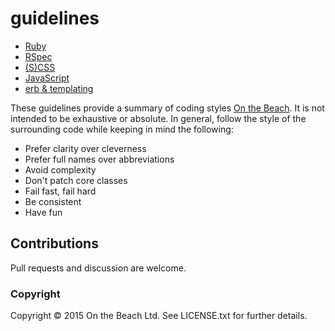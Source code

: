 # guidelines

* [Ruby](/ruby.rb)
* [RSpec](/RSpec.md)
* [(S)CSS](/scss.md)
* [JavaScript](/javascript.md)
* [erb & templating](/erb.md)

These guidelines provide a summary of coding styles [On the Beach](https://www.onthebeach.co.uk). It is not intended to be exhaustive or absolute.  In general, follow the style of the surrounding code while keeping in mind the following:

* Prefer clarity over cleverness
* Prefer full names over abbreviations
* Avoid complexity
* Don't patch core classes
* Fail fast, fail hard
* Be consistent
* Have fun

## Contributions

Pull requests and discussion are welcome.

### Copyright

Copyright &copy; 2015 On the Beach Ltd. See LICENSE.txt for
further details.
